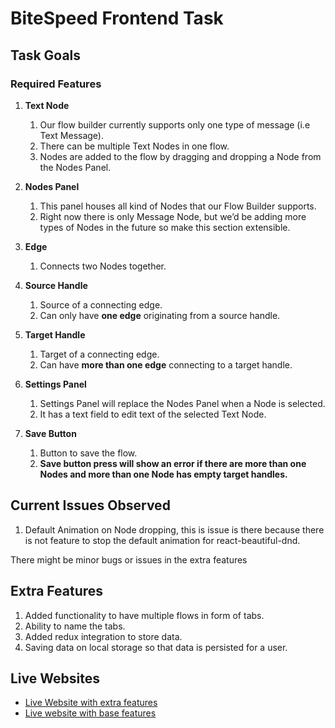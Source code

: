 # BiteSpeed Frontend Task

## Task Goals

### Required Features

1. **Text Node**
    1. Our flow builder currently supports only one type of message (i.e Text Message).
    2. There can be multiple Text Nodes in one flow.
    3. Nodes are added to the flow by dragging and dropping a Node from the Nodes Panel.

2. **Nodes Panel**
    1. This panel houses all kind of Nodes that our Flow Builder supports.
    2. Right now there is only Message Node, but we’d be adding more types of Nodes in the future so make this section extensible.

3. **Edge**
    1. Connects two Nodes together.

4. **Source Handle**
    1. Source of a connecting edge.
    2. Can only have **one edge** originating from a source handle.

5. **Target Handle**
    1. Target of a connecting edge.
    2. Can have **more than one edge** connecting to a target handle.

6. **Settings Panel**
    1. Settings Panel will replace the Nodes Panel when a Node is selected.
    2. It has a text field to edit text of the selected Text Node.

7. **Save Button**
    1. Button to save the flow.
    2. **Save button press will show an error if there are more than one Nodes and more than one Node has empty target handles.**

## Current Issues Observed

1. Default Animation on Node dropping, this is issue is there because there is not feature to stop the default animation for react-beautiful-dnd.

There might be minor bugs or issues in the extra features

## Extra Features

1. Added functionality to have multiple flows in form of tabs.
2. Ability to name the tabs.
3. Added redux integration to store data.
4. Saving data on local storage so that data is persisted for a user.

## Live Websites

- [Live Website with extra features](https://bitespeed-frontend-task-git-extra-features-code-death.vercel.app/)
- [Live website with base features](https://bitespeed-frontend-task-xcst.vercel.app/)
